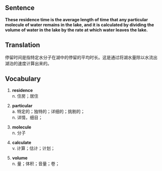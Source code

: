 ## Sentence

**These residence time is the average length of time that any particular molecule of water remains in the lake, and it is calculated by dividing the volume of water in the lake by the rate at which water leaves the lake.**      

## Translation

停留时间是指特定水分子在湖中的停留的平均时长。这是通过将湖水量除以水流出湖泊的速度计算出来的。     

## Vocabulary   

1. **residence**      
n. 住房；居住       

2. **particular**         
a. 特定的；独特的；详细的；挑剔的；        
n. 详情，细目；        

3. **molecule**          
n. 分子         

4. **calculate**         
v. 计算；估计；计划；        

5. **volume**         
n. 量；体积；音量；卷；        
